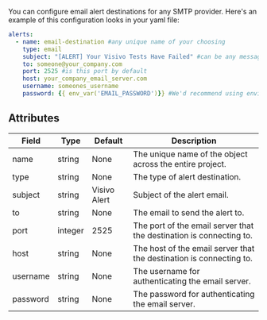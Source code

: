 You can configure email alert destinations for any SMTP provider. Here's an example of this configuration looks in your yaml file:
``` yaml
alerts:
  - name: email-destination #any unique name of your choosing
    type: email
    subject: "[ALERT] Your Visivo Tests Have Failed" #can be any message you want
    to: someone@your_company.com
    port: 2525 #is this port by default
    host: your_company_email_server.com
    username: someones_username
    password: {{ env_var('EMAIL_PASSWORD')}} #We'd recommend using environment variables here for security

```
## Attributes
| Field | Type | Default | Description |
|-------|------|---------|-------------|
| name | string | None | The unique name of the object across the entire project. |
| type | string | None | The type of alert destination. |
| subject | string | Visivo Alert | Subject of the alert email. |
| to | string | None | The email to send the alert to. |
| port | integer | 2525 | The port of the email server that the destination is connecting to. |
| host | string | None | The host of the email server that the destination is connecting to. |
| username | string | None | The username for authenticating the email server. |
| password | string | None | The password for authenticating the email server. |

